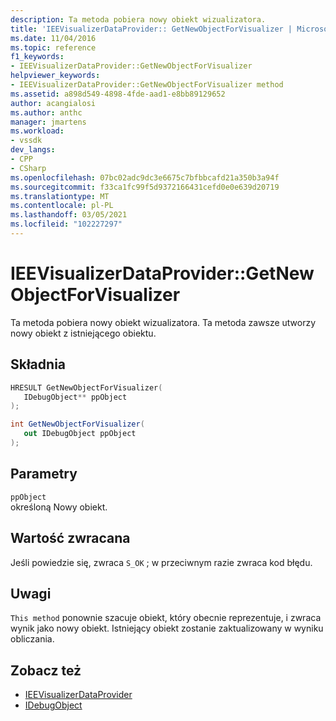 ```yaml
---
description: Ta metoda pobiera nowy obiekt wizualizatora.
title: 'IEEVisualizerDataProvider:: GetNewObjectForVisualizer | Microsoft Docs'
ms.date: 11/04/2016
ms.topic: reference
f1_keywords:
- IEEVisualizerDataProvider::GetNewObjectForVisualizer
helpviewer_keywords:
- IEEVisualizerDataProvider::GetNewObjectForVisualizer method
ms.assetid: a898d549-4898-4fde-aad1-e8bb89129652
author: acangialosi
ms.author: anthc
manager: jmartens
ms.workload:
- vssdk
dev_langs:
- CPP
- CSharp
ms.openlocfilehash: 07bc02adc9dc3e6675c7bfbbcafd21a350b3a94f
ms.sourcegitcommit: f33ca1fc99f5d9372166431cefd0e0e639d20719
ms.translationtype: MT
ms.contentlocale: pl-PL
ms.lasthandoff: 03/05/2021
ms.locfileid: "102227297"
---
```

# <a name="ieevisualizerdataprovidergetnewobjectforvisualizer"></a>IEEVisualizerDataProvider::GetNewObjectForVisualizer
Ta metoda pobiera nowy obiekt wizualizatora. Ta metoda zawsze utworzy nowy obiekt z istniejącego obiektu.

## <a name="syntax"></a>Składnia

```cpp
HRESULT GetNewObjectForVisualizer(
   IDebugObject** ppObject
);
```

```csharp
int GetNewObjectForVisualizer(
   out IDebugObject ppObject
);
```

## <a name="parameters"></a>Parametry
`ppObject`\
określoną Nowy obiekt.

## <a name="return-value"></a>Wartość zwracana
 Jeśli powiedzie się, zwraca `S_OK` ; w przeciwnym razie zwraca kod błędu.

## <a name="remarks"></a>Uwagi
 `This method` ponownie szacuje obiekt, który obecnie reprezentuje, i zwraca wynik jako nowy obiekt. Istniejący obiekt zostanie zaktualizowany w wyniku obliczania.

## <a name="see-also"></a>Zobacz też
- [IEEVisualizerDataProvider](../../../extensibility/debugger/reference/ieevisualizerdataprovider.md)
- [IDebugObject](../../../extensibility/debugger/reference/idebugobject.md)
